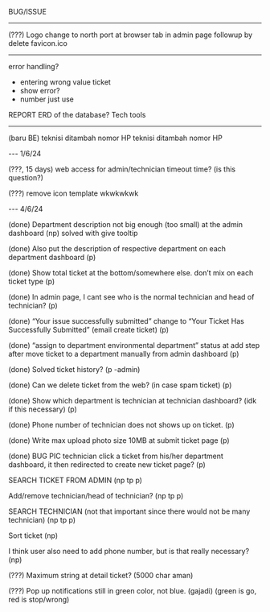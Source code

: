 BUG/ISSUE

---

(???) Logo change to north port at browser tab in admin page
followup by delete favicon.ico

---

error handling?

- entering wrong value ticket
- show error?
- number just use

REPORT
ERD of the database?
Tech tools

---

(baru BE) teknisi ditambah nomor HP
teknisi ditambah nomor HP

--- 1/6/24

(???, 15 days) web access for admin/technician timeout time? (is this question?)

(???) remove icon template wkwkwkwk

--- 4/6/24

(done) Department description not big enough (too small) at the admin dashboard (np)
solved with give tooltip

(done) Also put the description of respective department on each department dashboard (p)

(done) Show total ticket at the bottom/somewhere else. don’t mix on each ticket type (p)

(done) In admin page, I cant see who is the normal technician and head of technician? (p)

(done) “Your issue successfully submitted” change to “Your Ticket Has Successfully Submitted” (email create ticket) (p)

(done) “assign to department environmental department” status at add step after move ticket to a department manually from admin dashboard (p)

(done) Solved ticket history? (p -admin)

(done) Can we delete ticket from the web? (in case spam ticket) (p)

(done) Show which department is technician at technician dashboard? (idk if this necessary) (p)

(done) Phone number of technician does not shows up on ticket. (p)

(done) Write max upload photo size 10MB at submit ticket page (p)

(done) BUG PIC technician click a ticket from his/her department dashboard,  it then redirected to create new ticket page? (p)

SEARCH TICKET FROM ADMIN (np tp p)

Add/remove technician/head of technician? (np tp p)

SEARCH TECHNICIAN (not that important since there would not be many technician) (np tp p)

Sort ticket (np)

I think user also need to add phone number, but is that really necessary? (np)

(???) Maximum string at detail ticket? (5000 char aman)

(???) Pop up notifications still in green color, not blue. (gajadi) (green is go, red is stop/wrong)
